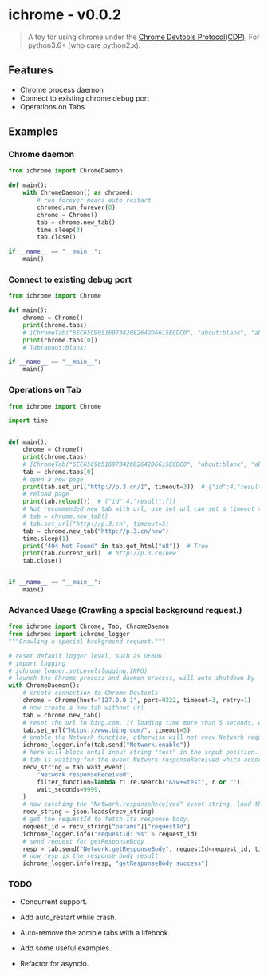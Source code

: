 # ichrome - v0.0.2

> A toy for using chrome under the [Chrome Devtools Protocol(CDP)](https://chromedevtools.github.io/devtools-protocol/). For python3.6+ (who care python2.x).



## Features

- Chrome process daemon
- Connect to existing chrome debug port
- Operations on Tabs

## Examples


### Chrome daemon

```python
from ichrome import ChromeDaemon

def main():
    with ChromeDaemon() as chromed:
        # run_forever means auto_restart
        chromed.run_forever(0)
        chrome = Chrome()
        tab = chrome.new_tab()
        time.sleep(3)
        tab.close()

if __name__ == "__main__":
    main()
```

### Connect to existing debug port

```python
from ichrome import Chrome

def main():
    chrome = Chrome()
    print(chrome.tabs)
    # [ChromeTab("6EC65C9051697342082642D6615ECDC0", "about:blank", "about:blank", port: 9222)]
    print(chrome.tabs[0])
    # Tab(about:blank)

if __name__ == "__main__":
    main()
```

### Operations on Tab

```python
from ichrome import Chrome

import time


def main():
    chrome = Chrome()
    print(chrome.tabs)
    # [ChromeTab("6EC65C9051697342082642D6615ECDC0", "about:blank", "about:blank", port: 9222)]
    tab = chrome.tabs[0]
    # open a new page
    print(tab.set_url("http://p.3.cn/1", timeout=3))  # {"id":4,"result":{}}
    # reload page
    print(tab.reload())  # {"id":4,"result":{}}
    # Not recommended new_tab with url, use set_url can set a timeout to stop loading
    # tab = chrome.new_tab()
    # tab.set_url("http://p.3.cn", timeout=3)
    tab = chrome.new_tab("http://p.3.cn/new")
    time.sleep(1)
    print("404 Not Found" in tab.get_html("u8"))  # True
    print(tab.current_url)  # http://p.3.cn/new
    tab.close()


if __name__ == "__main__":
    main()

```

### Advanced Usage (Crawling a special background request.)

```python
from ichrome import Chrome, Tab, ChromeDaemon
from ichrome import ichrome_logger
"""Crawling a special background request."""

# reset default logger level, such as DEBUG
# import logging
# ichrome_logger.setLevel(logging.INFO)
# launch the Chrome process and daemon process, will auto shutdown by 'with' expression.
with ChromeDaemon():
    # create connection to Chrome Devtools
    chrome = Chrome(host="127.0.0.1", port=9222, timeout=3, retry=1)
    # now create a new tab without url
    tab = chrome.new_tab()
    # reset the url to bing.com, if loading time more than 5 seconds, will stop loading.
    tab.set_url("https://www.bing.com/", timeout=5)
    # enable the Network function, otherwise will not recv Network request/response.
    ichrome_logger.info(tab.send("Network.enable"))
    # here will block until input string "test" in the input position.
    # tab is waiting for the event Network.responseReceived which accord with the given filter_function.
    recv_string = tab.wait_event(
        "Network.responseReceived",
        filter_function=lambda r: re.search("&\w+=test", r or ""),
        wait_seconds=9999,
    )
    # now catching the "Network.responseReceived" event string, load the json.
    recv_string = json.loads(recv_string)
    # get the requestId to fetch its response body.
    request_id = recv_string["params"]["requestId"]
    ichrome_logger.info("requestId: %s" % request_id)
    # send request for getResponseBody
    resp = tab.send("Network.getResponseBody", requestId=request_id, timeout=5)
    # now resp is the response body result.
    ichrome_logger.info(resp, "getResponseBody success")


```

### TODO

- Concurrent support.

- Add auto_restart while crash.

- Auto-remove the zombie tabs with a lifebook.

- Add some useful examples.

- Refactor for asyncio.
